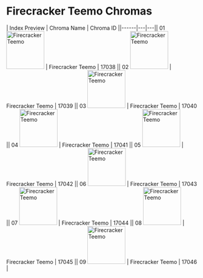 # Firecracker Teemo Chromas

| Index  Preview | Chroma Name | Chroma ID ||------|---|---|| 01  <img src='https://raw.communitydragon.org/latest/plugins/rcp-be-lol-game-data/global/default/v1/champion-chroma-images/17/17038.png' alt='Firecracker Teemo' width='100'> | Firecracker Teemo | 17038 || 02  <img src='https://raw.communitydragon.org/latest/plugins/rcp-be-lol-game-data/global/default/v1/champion-chroma-images/17/17039.png' alt='Firecracker Teemo' width='100'> | Firecracker Teemo | 17039 || 03  <img src='https://raw.communitydragon.org/latest/plugins/rcp-be-lol-game-data/global/default/v1/champion-chroma-images/17/17040.png' alt='Firecracker Teemo' width='100'> | Firecracker Teemo | 17040 || 04  <img src='https://raw.communitydragon.org/latest/plugins/rcp-be-lol-game-data/global/default/v1/champion-chroma-images/17/17041.png' alt='Firecracker Teemo' width='100'> | Firecracker Teemo | 17041 || 05  <img src='https://raw.communitydragon.org/latest/plugins/rcp-be-lol-game-data/global/default/v1/champion-chroma-images/17/17042.png' alt='Firecracker Teemo' width='100'> | Firecracker Teemo | 17042 || 06  <img src='https://raw.communitydragon.org/latest/plugins/rcp-be-lol-game-data/global/default/v1/champion-chroma-images/17/17043.png' alt='Firecracker Teemo' width='100'> | Firecracker Teemo | 17043 || 07  <img src='https://raw.communitydragon.org/latest/plugins/rcp-be-lol-game-data/global/default/v1/champion-chroma-images/17/17044.png' alt='Firecracker Teemo' width='100'> | Firecracker Teemo | 17044 || 08  <img src='https://raw.communitydragon.org/latest/plugins/rcp-be-lol-game-data/global/default/v1/champion-chroma-images/17/17045.png' alt='Firecracker Teemo' width='100'> | Firecracker Teemo | 17045 || 09  <img src='https://raw.communitydragon.org/latest/plugins/rcp-be-lol-game-data/global/default/v1/champion-chroma-images/17/17046.png' alt='Firecracker Teemo' width='100'> | Firecracker Teemo | 17046 |